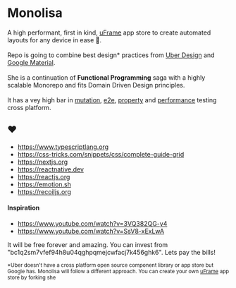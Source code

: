 # Monolisa
A high performant, first in kind, [uFrame](https://brand.uber.com/guide#composition-the-u-frame) app store to create automated layouts for any device in ease 🤯. <br /><br /> 
Repo is going to combine best design* practices from [Uber Design](https://brand.uber.com) and [Google Material](https://material.io).<br /><br />
She is a continuation of <strong>Functional Programming</strong> saga with a highly scalable Monorepo and fits Domain Driven Design principles. <br /><br />It has a vey high bar in [mutation](https://mutation.app), [e2e](https://www.cypress.io), [property](https://github.com/dubzzz/fast-check) and [performance](https://clinicjs.org) testing cross platform.


## ♥️ 
- https://www.typescriptlang.org
- https://css-tricks.com/snippets/css/complete-guide-grid
- https://nextjs.org
- https://reactnative.dev
- https://reactjs.org
- https://emotion.sh
- https://recoiljs.org


#### Inspiration

- https://www.youtube.com/watch?v=3VQ382QG-y4
- https://www.youtube.com/watch?v=SsV8-xExLwA


It will be free forever and amazing. You can invest from "bc1q2sm7vfef94h8u04qghpqmejcwfacj7k456ghk6". Lets pay the bills!


<sub>*Uber doesn't have a cross platform open source component library or app store but Google has. Monolisa will follow a different approach. You can create your own [uFrame](https://brand.uber.com/guide#composition-the-u-frame) app store by forking she</sub>
